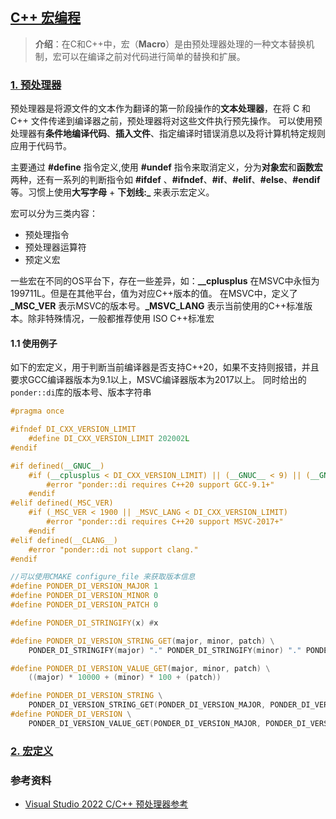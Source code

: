 ## [C++ 宏编程](#)
> **介绍**：在C和C++中，宏（**Macro**）是由预处理器处理的一种文本替换机制，宏可以在编译之前对代码进行简单的替换和扩展。


### [1. 预处理器](#)
预处理器是将源文件的文本作为翻译的第一阶段操作的**文本处理器**，在将 C 和 C++ 文件传递到编译器之前，预处理器将对这些文件执行预先操作。
可以使用预处理器有**条件地编译代码**、**插入文件**、指定编译时错误消息以及将计算机特定规则应用于代码节。

主要通过 **#define** 指令定义,使用 **#undef** 指令来取消定义，分为**对象宏**和**函数宏**两种，还有一系列的判断指令如 **#ifdef** 、**#ifndef**、**#if**、**#elif**、**#else**、**#endif**等。习惯上使用**大写字母** + **下划线:_** 来表示宏定义。

宏可以分为三类内容：
* 预处理指令
* 预处理器运算符
* 预定义宏

一些宏在不同的OS平台下，存在一些差异，如：**__cplusplus** 在MSVC中永恒为199711L。但是在其他平台，值为对应C++版本的值。
在MSVC中，定义了 **_MSC_VER** 表示MSVC的版本号。**_MSVC_LANG** 表示当前使用的C++标准版本。除非特殊情况，一般都推荐使用
ISO C++标准宏

#### 1.1 使用例子
如下的宏定义，用于判断当前编译器是否支持C++20，如果不支持则报错，并且要求GCC编译器版本为9.1以上，MSVC编译器版本为2017以上。
同时给出的`ponder::di`库的版本号、版本字符串
```cpp
#pragma once

#ifndef DI_CXX_VERSION_LIMIT
    #define DI_CXX_VERSION_LIMIT 202002L
#endif

#if defined(__GNUC__)
    #if (__cplusplus < DI_CXX_VERSION_LIMIT) || (__GNUC__ < 9) || (__GNUC_MINOR__ < 1)
        #error "ponder::di requires C++20 support GCC-9.1+"
    #endif
#elif defined(_MSC_VER)
    #if (_MSC_VER < 1900 || _MSVC_LANG < DI_CXX_VERSION_LIMIT)
        #error "ponder::di requires C++20 support MSVC-2017+"
    #endif
#elif defined(__CLANG__)
    #error "ponder::di not support clang."
#endif

//可以使用CMAKE configure_file 来获取版本信息
#define PONDER_DI_VERSION_MAJOR 1
#define PONDER_DI_VERSION_MINOR 0
#define PONDER_DI_VERSION_PATCH 0

#define PONDER_DI_STRINGIFY(x) #x

#define PONDER_DI_VERSION_STRING_GET(major, minor, patch) \
    PONDER_DI_STRINGIFY(major) "." PONDER_DI_STRINGIFY(minor) "." PONDER_DI_STRINGIFY(patch)

#define PONDER_DI_VERSION_VALUE_GET(major, minor, patch) \
    ((major) * 10000 + (minor) * 100 + (patch))

#define PONDER_DI_VERSION_STRING \
    PONDER_DI_VERSION_STRING_GET(PONDER_DI_VERSION_MAJOR, PONDER_DI_VERSION_MINOR, PONDER_DI_VERSION_PATCH)
#define PONDER_DI_VERSION \
    PONDER_DI_VERSION_VALUE_GET(PONDER_DI_VERSION_MAJOR, PONDER_DI_VERSION_MINOR, PONDER_DI_VERSION_PATCH)
```

### [2. 宏定义](#)















### 参考资料
* [Visual Studio 2022 C/C++ 预处理器参考](https://learn.microsoft.com/zh-cn/cpp/preprocessor/c-cpp-preprocessor-reference?view=msvc-170)